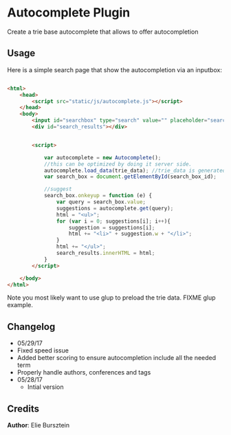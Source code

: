 # Autocomplete Plugin

Create a trie base autocomplete that allows to offer autocompletion

## Usage

Here is a simple search page that show the autocompletion via an inputbox:

```html

<html>
    <head>
        <script src="static/js/autocomplete.js"></script>
    </head>
    <body>
        <input id="searchbox" type="search" value="" placeholder="search" size="30">
        <div id="search_results"></div>


        <script>

            var autocomplete = new Autocomplete();
            //this can be optimized by doing it server side.
            autocomplete.load_data(trie_data); //trie_data is generated by sitefab
            var search_box = document.getElementById(search_box_id);

            //suggest
            search_box.onkeyup = function (e) {
                var query = search_box.value;
                suggestions = autocomplete.get(query);
                html = "<ul>";
                for (var i = 0; suggestions[i]; i++){
                    suggestion = suggestions[i];
                    html += "<li>" + suggestion.w + "</li>";
                }
                html += "</ul>";
                search_results.innerHTML = html;
            }
        </script>

    </body>
</html>

```

Note you most likely want to use glup to preload the trie data.
FIXME glup example.

## Changelog
- 05/29/17
 - Fixed speed issue
 - Added better scoring to ensure autocompletion include all the needed term
 - Properly handle authors, conferences and tags
- 05/28/17
  - Intial version

## Credits

**Author**: Elie Bursztein
